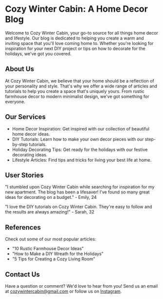 <!--font:Poppins-->

# Cozy Winter Cabin: A Home Decor Blog

Welcome to Cozy Winter Cabin, your go-to source for all things home decor and lifestyle. Our blog is dedicated to helping you create a warm and inviting space that you'll love coming home to. Whether you're looking for inspiration for your next DIY project or tips on how to decorate for the holidays, we've got you covered.

## About Us

At Cozy Winter Cabin, we believe that your home should be a reflection of your personality and style. That's why we offer a wide range of articles and tutorials to help you create a space that's uniquely yours. From rustic farmhouse decor to modern minimalist design, we've got something for everyone.

## Our Services

- Home Decor Inspiration: Get inspired with our collection of beautiful home decor ideas.
- DIY Tutorials: Learn how to make your own decor pieces with our step-by-step tutorials.
- Holiday Decorating Tips: Get ready for the holidays with our festive decorating ideas.
- Lifestyle Articles: Find tips and tricks for living your best life at home.

## User Stories

"I stumbled upon Cozy Winter Cabin while searching for inspiration for my new apartment. The blog has been a lifesaver! I've found so many great ideas for decorating on a budget." - Emily, 24

"I love the DIY tutorials on Cozy Winter Cabin. They're easy to follow and the results are always amazing!" - Sarah, 32

## References

Check out some of our most popular articles:

- "10 Rustic Farmhouse Decor Ideas"
- "How to Make a DIY Wreath for the Holidays"
- "5 Tips for Creating a Cozy Living Room"

## Contact Us

Have a question or comment? We'd love to hear from you! Send us an email at [cozywintercabin@gmail.com](mailto:cozywintercabin@gmail.com) or follow us on [Instagram](#).

<!--

Write me content for website with wallpaper which alt text is:

"A cozy winter cabin surrounded by snow-covered trees for a home decor or lifestyle blog"

The name/title of the page should not be 1:1 copy of the alt text but rather a real content of the website which is using this wallpaper.

- Use markdown format 
- Start with heading
- Heading should be short and concise
- The content should look like a real website 
- The website should not be about the wallpaper, wallpaper is just a related background
- Heading should be contain work "wallpaper" or "background"
- Include real sections like references, contact, user stories, etc. use things relevant to the page purpose.
- Feel free to use structure like headings, bullets, numbering, blockquotes, paragraphs, horizontal lines, etc.
- You can use formatting like bold or _italic_
- You can include UTF-8 emojis
- Links should be only #hash anchors (and you can refer to the document itself)
- Do not include images


---


# Cozy Winter Cabin: A Home Decor Blog

Welcome to Cozy Winter Cabin, your go-to source for all things home decor and lifestyle. Our blog is dedicated to helping you create a warm and inviting space that you'll love coming home to. Whether you're looking for inspiration for your next DIY project or tips on how to decorate for the holidays, we've got you covered.

## About Us

At Cozy Winter Cabin, we believe that your home should be a reflection of your personality and style. That's why we offer a wide range of articles and tutorials to help you create a space that's uniquely yours. From rustic farmhouse decor to modern minimalist design, we've got something for everyone.

## Our Services

- Home Decor Inspiration: Get inspired with our collection of beautiful home decor ideas.
- DIY Tutorials: Learn how to make your own decor pieces with our step-by-step tutorials.
- Holiday Decorating Tips: Get ready for the holidays with our festive decorating ideas.
- Lifestyle Articles: Find tips and tricks for living your best life at home.

## User Stories

"I stumbled upon Cozy Winter Cabin while searching for inspiration for my new apartment. The blog has been a lifesaver! I've found so many great ideas for decorating on a budget." - Emily, 24

"I love the DIY tutorials on Cozy Winter Cabin. They're easy to follow and the results are always amazing!" - Sarah, 32

## References

Check out some of our most popular articles:

- "10 Rustic Farmhouse Decor Ideas"
- "How to Make a DIY Wreath for the Holidays"
- "5 Tips for Creating a Cozy Living Room"

## Contact Us

Have a question or comment? We'd love to hear from you! Send us an email at [cozywintercabin@gmail.com](mailto:cozywintercabin@gmail.com) or follow us on [Instagram](#).


---


Write me a Google font which is best fitting for the website.

Pick from the list:
- Lobster
- Cinzel Decorative
- Montserrat
- Orbitron
- Barlow Condensed
- Futura
- Raleway
- IBM Plex Sans
- Alegreya
- Poppins
- Roboto
- Cabin
- Playfair Display
- Lato
- Cinzel
- Inter
- Open Sans
- Exo 2
- Dancing Script
- Cormorant Garamond
- Creepster
- Great Vibes


Write just the font name nothing else.


---


Poppins

-->
